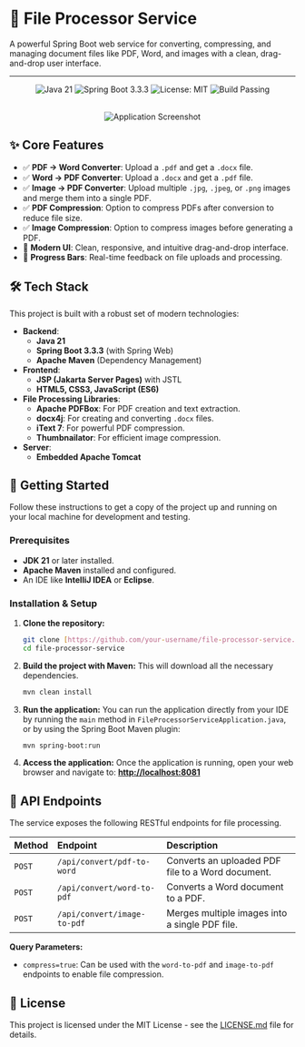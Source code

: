 # 📄 File Processor Service

A powerful Spring Boot web service for converting, compressing, and managing document files like PDF, Word, and images with a clean, drag-and-drop user interface.

---

<p align="center">
  <img src="https://img.shields.io/badge/Java-21-blue.svg" alt="Java 21">
  <img src="https://img.shields.io/badge/Spring%20Boot-3.3.3-brightgreen.svg" alt="Spring Boot 3.3.3">
  <img src="https://img.shields.io/badge/License-MIT-yellow.svg" alt="License: MIT">
  <img src="https://img.shields.io/badge/Build-Passing-brightgreen" alt="Build Passing">
</p>

<p align="center">

  <br>
  <img src="https://placehold.co/800x450/f4f7f6/333?text=App+Screenshot+Here" alt="Application Screenshot">
</p>

## ✨ Core Features

-   ✅ **PDF → Word Converter**: Upload a `.pdf` and get a `.docx` file.
-   ✅ **Word → PDF Converter**: Upload a `.docx` and get a `.pdf` file.
-   ✅ **Image → PDF Converter**: Upload multiple `.jpg`, `.jpeg`, or `.png` images and merge them into a single PDF.
-   ✅ **PDF Compression**: Option to compress PDFs after conversion to reduce file size.
-   ✅ **Image Compression**: Option to compress images before generating a PDF.
-   🎨 **Modern UI**: Clean, responsive, and intuitive drag-and-drop interface.
-   🔄 **Progress Bars**: Real-time feedback on file uploads and processing.

## 🛠️ Tech Stack

This project is built with a robust set of modern technologies:

-   **Backend**:
    -   **Java 21**
    -   **Spring Boot 3.3.3** (with Spring Web)
    -   **Apache Maven** (Dependency Management)
-   **Frontend**:
    -   **JSP (Jakarta Server Pages)** with JSTL
    -   **HTML5, CSS3, JavaScript (ES6)**
-   **File Processing Libraries**:
    -   **Apache PDFBox**: For PDF creation and text extraction.
    -   **docx4j**: For creating and converting `.docx` files.
    -   **iText 7**: For powerful PDF compression.
    -   **Thumbnailator**: For efficient image compression.
-   **Server**:
    -   **Embedded Apache Tomcat**

## 🚀 Getting Started

Follow these instructions to get a copy of the project up and running on your local machine for development and testing.

### Prerequisites

-   **JDK 21** or later installed.
-   **Apache Maven** installed and configured.
-   An IDE like **IntelliJ IDEA** or **Eclipse**.

### Installation & Setup

1.  **Clone the repository:**
    ```sh
    git clone [https://github.com/your-username/file-processor-service.git](https://github.com/your-username/file-processor-service.git)
    cd file-processor-service
    ```

2.  **Build the project with Maven:**
    This will download all the necessary dependencies.
    ```sh
    mvn clean install
    ```

3.  **Run the application:**
    You can run the application directly from your IDE by running the `main` method in `FileProcessorServiceApplication.java`, or by using the Spring Boot Maven plugin:
    ```sh
    mvn spring-boot:run
    ```

4.  **Access the application:**
    Once the application is running, open your web browser and navigate to:
    [**http://localhost:8081**](http://localhost:8081)

## 🔌 API Endpoints

The service exposes the following RESTful endpoints for file processing.

| Method | Endpoint                           | Description                                       |
| :----- | :--------------------------------- | :------------------------------------------------ |
| `POST` | `/api/convert/pdf-to-word`         | Converts an uploaded PDF file to a Word document. |
| `POST` | `/api/convert/word-to-pdf`         | Converts a Word document to a PDF.                |
| `POST` | `/api/convert/image-to-pdf`        | Merges multiple images into a single PDF file.    |

**Query Parameters:**

-   `compress=true`: Can be used with the `word-to-pdf` and `image-to-pdf` endpoints to enable file compression.

## 📜 License

This project is licensed under the MIT License - see the [LICENSE.md](LICENSE.md) file for details.
